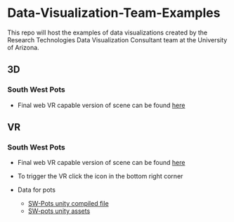 # Data-Visualization-Team-Examples
This repo will host the examples of data visualizations created by the Research Technologies Data Visualization Consultant team at the University of Arizona.

## 3D


### South West Pots

* Final web VR capable version of scene can be found [here](https://sparkly-touch.glitch.me/)

## VR

### South West Pots

* Final web VR capable version of scene can be found [here](https://sparkly-touch.glitch.me/)
* To trigger the VR click the icon in the bottom right corner

* Data for pots 
  * [SW-Pots unity compiled file](https://drive.google.com/drive/folders/15X2RFoWnB7OCphnI6eU6I5GFCBrPQgx5?usp=sharing)
  * [SW-pots unity assets](https://drive.google.com/open?id=1YRVeARvfWSjvlJXniAM7Ag2USGwxo81T)
